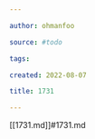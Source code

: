 ```yaml
---

author: ohmanfoo

source: #todo

tags: 

created: 2022-08-07

title: 1731

---
```

[[1731.md]]#1731.md